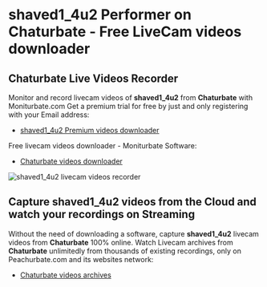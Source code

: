 # shaved1_4u2 Performer on Chaturbate - Free LiveCam videos downloader

## Chaturbate Live Videos Recorder

Monitor and record livecam videos of **shaved1_4u2** from **Chaturbate** with Moniturbate.com
Get a premium trial for free by just and only registering with your Email address:
* [shaved1_4u2 Premium videos downloader](https://moniturbate.com/request-demo-licence-key.html)

Free livecam videos downloader - Moniturbate Software:
* [Chaturbate videos downloader](https://moniturbate.com/moniturbate-download-software.html)

![shaved1_4u2 livecam videos recorder](https://peachurnet.com/templates/moniturbate-software.png)


## Capture shaved1_4u2 videos from the Cloud and watch your recordings on Streaming

Without the need of downloading a software, capture **shaved1_4u2** livecam videos from **Chaturbate** 100% online.
Watch Livecam archives from **Chaturbate** unlimitedly from thousands of existing recordings, only on Peachurbate.com and its websites network:
* [Chaturbate videos archives](https://peachurnet.com/)